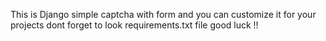 This is Django simple captcha with form and you can customize it for your projects dont forget to look requirements.txt file  good luck !!
